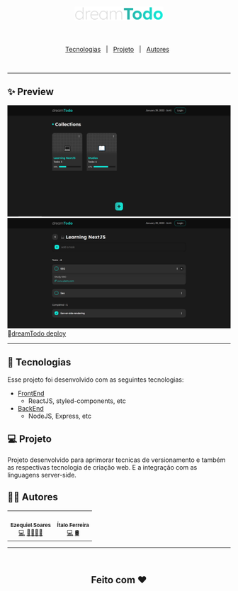 <h1 align="center">
  <img alt="dream todo app logo" title="dreamTodo logo" src="./.github/logo.svg" width="200px" />
</h1>
<br>
<p align="center">
  <a href="#-tecnologias">Tecnologias</a>&nbsp;&nbsp;&nbsp;|&nbsp;&nbsp;
  <a href="#-projeto">Projeto</a>&nbsp;&nbsp;&nbsp;|&nbsp;&nbsp;
  <a href="#-autor">Autores</a>&nbsp;&nbsp;
</p>
<br>
<hr>

## ✨ Preview

<img src="./.github/page1.png">
<img src="./.github/page2.png">
🔗<a href="https://dreamtodo.netlify.app/">dreamTodo deploy</a>
<hr>

## 🚀 Tecnologias

Esse projeto foi desenvolvido com as seguintes tecnologias:

- [FrontEnd](https://github.com/MrEzequiel/simple-to-do/tree/main/frontend)
  - ReactJS, styled-components, etc
- [BackEnd](https://github.com/MrEzequiel/simple-to-do/tree/main/backend)
  - NodeJS, Express, etc

## 💻 Projeto

Projeto desenvolvido para aprimorar tecnicas de versionamento e também as respectivas tecnologia de criação web. E a integração com as linguagens server-side.

## 👨‍💻 Autores

<table>
  <tr>
    <td align="center"><a href="https://github.com/mrezequiel"><img src="https://avatars.githubusercontent.com/u/85039218?v=4" width="100px;" alt=""/><br /><sub><b>Ezequiel Soares</b></sub></a><br /><a href="https://github.com/MrEzequiel/simple-to-do/commits?author=mrezequiel" title="Code">💻</a> <a href="https://github.com/MrEzequiel/simple-to-do/commits?author=mrezequiel" title="Front End">👩🏾‍💻</a><a href="https://github.com/MrEzequiel/simple-to-do/commits?author=mrezequiel" title="Design">🎨</a></td>
    <td align="center"><a href="https://github.com/ItaloFL"><img src="https://avatars.githubusercontent.com/u/83084631?v=4" width="100px;" alt=""/><br /><sub><b>Ítalo Ferreira</b></sub></a><br /><a href="https://github.com/MrEzequiel/simple-to-do/commits?author=ItaloFL" title="Code">💻</a> <a href="https://github.com/MrEzequiel/simple-to-do/commits?author=ItaloFL" title="Back End">🛢️</a></td>
  </tr>
</table>

<hr>
<br>
<h2 align="center">Feito com ❤</h2>
